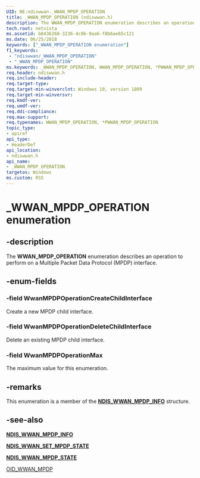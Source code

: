 ```yaml
---
UID: NE:ndiswwan._WWAN_MPDP_OPERATION
title: _WWAN_MPDP_OPERATION (ndiswwan.h)
description: The WWAN_MPDP_OPERATION enumeration describes an operation to perform on a Multiple Packet Data Protocol (MPDP) interface.
tech.root: netvista
ms.assetid: b8436268-3236-4c86-9aa6-f8b6ae65c121
ms.date: 06/25/2018
keywords: ["_WWAN_MPDP_OPERATION enumeration"]
f1_keywords:
 - "ndiswwan/_WWAN_MPDP_OPERATION"
 - "_WWAN_MPDP_OPERATION"
ms.keywords: _WWAN_MPDP_OPERATION, WWAN_MPDP_OPERATION, *PWWAN_MPDP_OPERATION, 
req.header: ndiswwan.h
req.include-header:
req.target-type:
req.target-min-winverclnt: Windows 10, version 1809
req.target-min-winversvr:
req.kmdf-ver:
req.umdf-ver:
req.ddi-compliance:
req.max-support:
req.typenames: WWAN_MPDP_OPERATION, *PWWAN_MPDP_OPERATION
topic_type: 
- apiref
api_type: 
- HeaderDef
api_location: 
- ndiswwan.h
api_name: 
- _WWAN_MPDP_OPERATION
targetos: Windows
ms.custom: RS5
---
```


# _WWAN_MPDP_OPERATION enumeration

## -description

The **WWAN_MPDP_OPERATION** enumeration describes an operation to perform on a Multiple Packet Data Protocol (MPDP) interface.

## -enum-fields

### -field WwanMPDPOperationCreateChildInterface 

Create a new MPDP child interface.

### -field WwanMPDPOperationDeleteChildInterface 

Delete an existing MPDP child interface.

### -field WwanMPDPOperationMax 

The maximum value for this enumeration.

## -remarks

This enumeration is a member of the [**NDIS_WWAN_MPDP_INFO**](ns-ndiswwan-_ndis_wwan_mpdp_info.md) structure.

## -see-also

[**NDIS_WWAN_MPDP_INFO**](ns-ndiswwan-_ndis_wwan_mpdp_info.md)

[**NDIS_WWAN_SET_MPDP_STATE**](ns-ndiswwan-_ndis_wwan_set_mpdp_state.md)

[**NDIS_WWAN_MPDP_STATE**](ns-ndiswwan-_ndis_wwan_mpdp_state.md)

[OID_WWAN_MPDP](https://docs.microsoft.com/windows-hardware/drivers/network/oid-wwan-mpdp)
